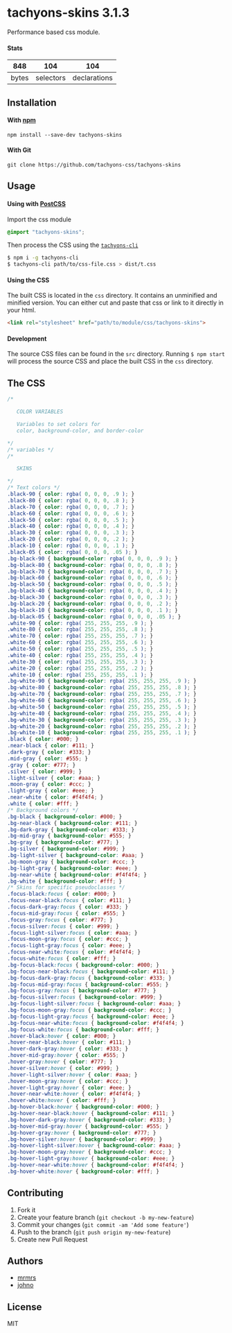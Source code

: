 # tachyons-skins 3.1.3

Performance based css module.

#### Stats

848 | 104 | 104
---|---|---
bytes | selectors | declarations

## Installation

#### With [npm](https://npmjs.com)

```
npm install --save-dev tachyons-skins
```

#### With Git

```
git clone https://github.com/tachyons-css/tachyons-skins
```

## Usage

#### Using with [PostCSS](https://github.com/postcss/postcss)

Import the css module

```css
@import "tachyons-skins";
```

Then process the CSS using the [`tachyons-cli`](https://github.com/tachyons-css/tachyons-cli)

```sh
$ npm i -g tachyons-cli
$ tachyons-cli path/to/css-file.css > dist/t.css
```

#### Using the CSS

The built CSS is located in the `css` directory. It contains an unminified and minified version.
You can either cut and paste that css or link to it directly in your html.

```html
<link rel="stylesheet" href="path/to/module/css/tachyons-skins">
```

#### Development

The source CSS files can be found in the `src` directory.
Running `$ npm start` will process the source CSS and place the built CSS in the `css` directory.

## The CSS

```css
/*

   COLOR VARIABLES

   Variables to set colors for
   color, background-color, and border-color

*/
/* variables */
/*

   SKINS

*/
/* Text colors */
.black-90 { color: rgba( 0, 0, 0, .9 ); }
.black-80 { color: rgba( 0, 0, 0, .8 ); }
.black-70 { color: rgba( 0, 0, 0, .7 ); }
.black-60 { color: rgba( 0, 0, 0, .6 ); }
.black-50 { color: rgba( 0, 0, 0, .5 ); }
.black-40 { color: rgba( 0, 0, 0, .4 ); }
.black-30 { color: rgba( 0, 0, 0, .3 ); }
.black-20 { color: rgba( 0, 0, 0, .2 ); }
.black-10 { color: rgba( 0, 0, 0, .1 ); }
.black-05 { color: rgba( 0, 0, 0, .05 ); }
.bg-black-90 { background-color: rgba( 0, 0, 0, .9 ); }
.bg-black-80 { background-color: rgba( 0, 0, 0, .8 ); }
.bg-black-70 { background-color: rgba( 0, 0, 0, .7 ); }
.bg-black-60 { background-color: rgba( 0, 0, 0, .6 ); }
.bg-black-50 { background-color: rgba( 0, 0, 0, .5 ); }
.bg-black-40 { background-color: rgba( 0, 0, 0, .4 ); }
.bg-black-30 { background-color: rgba( 0, 0, 0, .3 ); }
.bg-black-20 { background-color: rgba( 0, 0, 0, .2 ); }
.bg-black-10 { background-color: rgba( 0, 0, 0, .1 ); }
.bg-black-05 { background-color: rgba( 0, 0, 0, .05 ); }
.white-90 { color: rgba( 255, 255, 255, .9 ); }
.white-80 { color: rgba( 255, 255, 255, .8 ); }
.white-70 { color: rgba( 255, 255, 255, .7 ); }
.white-60 { color: rgba( 255, 255, 255, .6 ); }
.white-50 { color: rgba( 255, 255, 255, .5 ); }
.white-40 { color: rgba( 255, 255, 255, .4 ); }
.white-30 { color: rgba( 255, 255, 255, .3 ); }
.white-20 { color: rgba( 255, 255, 255, .2 ); }
.white-10 { color: rgba( 255, 255, 255, .1 ); }
.bg-white-90 { background-color: rgba( 255, 255, 255, .9 ); }
.bg-white-80 { background-color: rgba( 255, 255, 255, .8 ); }
.bg-white-70 { background-color: rgba( 255, 255, 255, .7 ); }
.bg-white-60 { background-color: rgba( 255, 255, 255, .6 ); }
.bg-white-50 { background-color: rgba( 255, 255, 255, .5 ); }
.bg-white-40 { background-color: rgba( 255, 255, 255, .4 ); }
.bg-white-30 { background-color: rgba( 255, 255, 255, .3 ); }
.bg-white-20 { background-color: rgba( 255, 255, 255, .2 ); }
.bg-white-10 { background-color: rgba( 255, 255, 255, .1 ); }
.black { color: #000; }
.near-black { color: #111; }
.dark-gray { color: #333; }
.mid-gray { color: #555; }
.gray { color: #777; }
.silver { color: #999; }
.light-silver { color: #aaa; }
.moon-gray { color: #ccc; }
.light-gray { color: #eee; }
.near-white { color: #f4f4f4; }
.white { color: #fff; }
/* Background colors */
.bg-black { background-color: #000; }
.bg-near-black { background-color: #111; }
.bg-dark-gray { background-color: #333; }
.bg-mid-gray { background-color: #555; }
.bg-gray { background-color: #777; }
.bg-silver { background-color: #999; }
.bg-light-silver { background-color: #aaa; }
.bg-moon-gray { background-color: #ccc; }
.bg-light-gray { background-color: #eee; }
.bg-near-white { background-color: #f4f4f4; }
.bg-white { background-color: #fff; }
/* Skins for specific pseudoclasses */
.focus-black:focus { color: #000; }
.focus-near-black:focus { color: #111; }
.focus-dark-gray:focus { color: #333; }
.focus-mid-gray:focus { color: #555; }
.focus-gray:focus { color: #777; }
.focus-silver:focus { color: #999; }
.focus-light-silver:focus { color: #aaa; }
.focus-moon-gray:focus { color: #ccc; }
.focus-light-gray:focus { color: #eee; }
.focus-near-white:focus { color: #f4f4f4; }
.focus-white:focus { color: #fff; }
.bg-focus-black:focus { background-color: #000; }
.bg-focus-near-black:focus { background-color: #111; }
.bg-focus-dark-gray:focus { background-color: #333; }
.bg-focus-mid-gray:focus { background-color: #555; }
.bg-focus-gray:focus { background-color: #777; }
.bg-focus-silver:focus { background-color: #999; }
.bg-focus-light-silver:focus { background-color: #aaa; }
.bg-focus-moon-gray:focus { background-color: #ccc; }
.bg-focus-light-gray:focus { background-color: #eee; }
.bg-focus-near-white:focus { background-color: #f4f4f4; }
.bg-focus-white:focus { background-color: #fff; }
.hover-black:hover { color: #000; }
.hover-near-black:hover { color: #111; }
.hover-dark-gray:hover { color: #333; }
.hover-mid-gray:hover { color: #555; }
.hover-gray:hover { color: #777; }
.hover-silver:hover { color: #999; }
.hover-light-silver:hover { color: #aaa; }
.hover-moon-gray:hover { color: #ccc; }
.hover-light-gray:hover { color: #eee; }
.hover-near-white:hover { color: #f4f4f4; }
.hover-white:hover { color: #fff; }
.bg-hover-black:hover { background-color: #000; }
.bg-hover-near-black:hover { background-color: #111; }
.bg-hover-dark-gray:hover { background-color: #333; }
.bg-hover-mid-gray:hover { background-color: #555; }
.bg-hover-gray:hover { background-color: #777; }
.bg-hover-silver:hover { background-color: #999; }
.bg-hover-light-silver:hover { background-color: #aaa; }
.bg-hover-moon-gray:hover { background-color: #ccc; }
.bg-hover-light-gray:hover { background-color: #eee; }
.bg-hover-near-white:hover { background-color: #f4f4f4; }
.bg-hover-white:hover { background-color: #fff; }
```

## Contributing

1. Fork it
2. Create your feature branch (`git checkout -b my-new-feature`)
3. Commit your changes (`git commit -am 'Add some feature'`)
4. Push to the branch (`git push origin my-new-feature`)
5. Create new Pull Request

## Authors

* [mrmrs](http://mrmrs.io)
* [johno](http://johnotander.com)

## License

MIT

